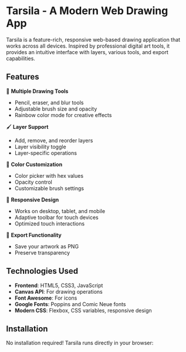 # Tarsila - A Modern Web Drawing App

Tarsila is a feature-rich, responsive web-based drawing application that works across all devices. Inspired by professional digital art tools, it provides an intuitive interface with layers, various tools, and export capabilities.

## Features

🎨 **Multiple Drawing Tools**
- Pencil, eraser, and blur tools
- Adjustable brush size and opacity
- Rainbow color mode for creative effects

🖌️ **Layer Support**
- Add, remove, and reorder layers
- Layer visibility toggle
- Layer-specific operations

🌈 **Color Customization**
- Color picker with hex values
- Opacity control
- Customizable brush settings

📱 **Responsive Design**
- Works on desktop, tablet, and mobile
- Adaptive toolbar for touch devices
- Optimized touch interactions

💾 **Export Functionality**
- Save your artwork as PNG
- Preserve transparency

## Technologies Used

- **Frontend**: HTML5, CSS3, JavaScript
- **Canvas API**: For drawing operations
- **Font Awesome**: For icons
- **Google Fonts**: Poppins and Comic Neue fonts
- **Modern CSS**: Flexbox, CSS variables, responsive design

## Installation

No installation required! Tarsila runs directly in your browser:
